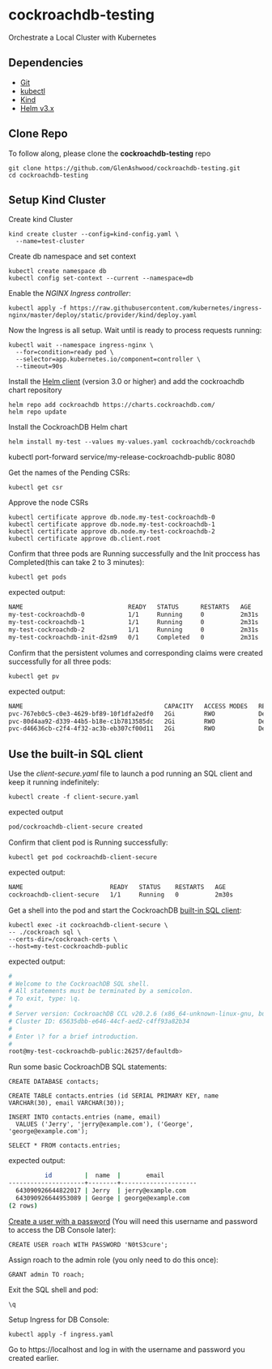 # cockroachdb-testing

Orchestrate a Local Cluster with Kubernetes

## Dependencies
- [Git](https://git-scm.com/)
- [kubectl](https://kubernetes.io/docs/tasks/tools/install-kubectl/)
- [Kind](https://kind.sigs.k8s.io/docs/user/quick-start/)
- [Helm v3.x](https://helm.sh/docs/intro/install/)

## Clone Repo

To follow along, please clone the **cockroachdb-testing** repo
```
git clone https://github.com/GlenAshwood/cockroachdb-testing.git
cd cockroachdb-testing
```
## Setup Kind Cluster

Create kind Cluster
```
kind create cluster --config=kind-config.yaml \
  --name=test-cluster
```

Create db namespace and set context
```
kubectl create namespace db
kubectl config set-context --current --namespace=db
```
Enable the *NGINX Ingress controller*:
```
kubectl apply -f https://raw.githubusercontent.com/kubernetes/ingress-nginx/master/deploy/static/provider/kind/deploy.yaml
```
Now the Ingress is all setup. Wait until is ready to process requests running:
```
kubectl wait --namespace ingress-nginx \
  --for=condition=ready pod \
  --selector=app.kubernetes.io/component=controller \
  --timeout=90s
```

Install the [Helm client](https://helm.sh/docs/intro/install/) (version 3.0 or higher) and add the cockroachdb chart repository
```
helm repo add cockroachdb https://charts.cockroachdb.com/
helm repo update
```
Install the CockroachDB Helm chart
```
helm install my-test --values my-values.yaml cockroachdb/cockroachdb
```
kubectl port-forward service/my-release-cockroachdb-public 8080

Get the names of the Pending CSRs:
```
kubectl get csr
```
Approve the node CSRs
```
kubectl certificate approve db.node.my-test-cockroachdb-0
kubectl certificate approve db.node.my-test-cockroachdb-1
kubectl certificate approve db.node.my-test-cockroachdb-2
kubectl certificate approve db.client.root
```
Confirm that three pods are Running successfully and the Init proccess has Completed(this can take 2 to 3 minutes):
```
kubectl get pods
```
expected output:
``` bash
NAME                             READY   STATUS      RESTARTS   AGE
my-test-cockroachdb-0            1/1     Running     0          2m31s
my-test-cockroachdb-1            1/1     Running     0          2m31s
my-test-cockroachdb-2            1/1     Running     0          2m31s
my-test-cockroachdb-init-d2sm9   0/1     Completed   0          2m31s
```
Confirm that the persistent volumes and corresponding claims were created successfully for all three pods:
```
kubectl get pv
```
expected output:
``` bash
NAME                                       CAPACITY   ACCESS MODES   RECLAIM POLICY   STATUS   CLAIM                              STORAGECLASS   REASON   AGE
pvc-767eb0c5-c0e3-4629-bf89-10f1dfa2edf0   2Gi        RWO            Delete           Bound    db/datadir-my-test-cockroachdb-2   standard                3m34s
pvc-80d4aa92-d339-44b5-b18e-c1b7813585dc   2Gi        RWO            Delete           Bound    db/datadir-my-test-cockroachdb-1   standard                3m35s
pvc-d46636cb-c2f4-4f32-ac3b-eb307cf00d11   2Gi        RWO            Delete           Bound    db/datadir-my-test-cockroachdb-0   standard                3m35s
```
## Use the built-in SQL client

Use the *client-secure.yaml* file to launch a pod running an SQL client and keep it running indefinitely:
```
kubectl create -f client-secure.yaml
```
expected output
``` bash
pod/cockroachdb-client-secure created
```
Confirm that client pod is Running successfully:
```
kubectl get pod cockroachdb-client-secure
```
expected output:
``` bash
NAME                        READY   STATUS    RESTARTS   AGE
cockroachdb-client-secure   1/1     Running   0          2m30s
```
Get a shell into the pod and start the CockroachDB [built-in SQL client](https://www.cockroachlabs.com/docs/v20.2/cockroach-sql):
```
kubectl exec -it cockroachdb-client-secure \
-- ./cockroach sql \
--certs-dir=/cockroach-certs \
--host=my-test-cockroachdb-public
```
expected output:
``` bash
#
# Welcome to the CockroachDB SQL shell.
# All statements must be terminated by a semicolon.
# To exit, type: \q.
#
# Server version: CockroachDB CCL v20.2.6 (x86_64-unknown-linux-gnu, built 2021/03/15 16:04:08, go1.13.14) (same version as client)
# Cluster ID: 65635dbb-e646-44cf-aed2-c4ff93a82b34
#
# Enter \? for a brief introduction.
#
root@my-test-cockroachdb-public:26257/defaultdb>
```

Run some basic CockroachDB SQL statements:
```
CREATE DATABASE contacts;

CREATE TABLE contacts.entries (id SERIAL PRIMARY KEY, name VARCHAR(30), email VARCHAR(30));

INSERT INTO contacts.entries (name, email)
  VALUES ('Jerry', 'jerry@example.com'), ('George', 'george@example.com');

SELECT * FROM contacts.entries;
```
expected output:
``` bash
          id         |  name  |       email
---------------------+--------+---------------------
  643090926644822017 | Jerry  | jerry@example.com
  643090926644953089 | George | george@example.com
(2 rows)
```
[Create a user with a password](https://www.cockroachlabs.com/docs/v20.2/create-user#create-a-user-with-a-password) (You will need this username and password to access the DB Console later):

```
CREATE USER roach WITH PASSWORD 'N0tS3cure';
```
Assign roach to the admin role (you only need to do this once):
```
GRANT admin TO roach;
```
Exit the SQL shell and pod:
```
\q
```
Setup Ingress for DB Console:
```
kubectl apply -f ingress.yaml
```
Go to https://localhost and log in with the username and password you created earlier.




